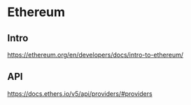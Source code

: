 # Ethereum


## Intro

https://ethereum.org/en/developers/docs/intro-to-ethereum/




## API

https://docs.ethers.io/v5/api/providers/#providers







